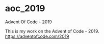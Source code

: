 # aoc_2019
Advent Of Code - 2019

This is my work on the Advent of Code - 2019.
https://adventofcode.com/2019

